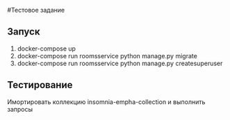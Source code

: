 #Тестовое задание 
## Запуск 
1. docker-compose up
2. docker-compose run roomsservice python manage.py migrate
3. docker-compose run roomsservice python manage.py createsuperuser
## Тестирование
Имортировать коллекцию insomnia-empha-collection и выполнить запросы